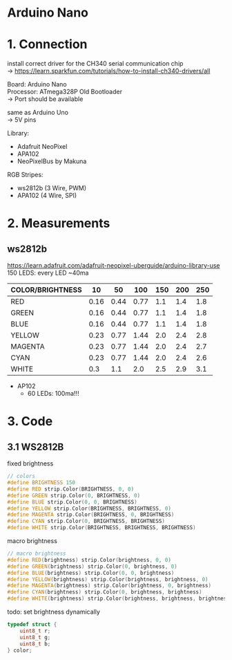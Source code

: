 # Arduino Nano

# 1. Connection
install correct driver for the CH340 serial communication chip  
&rarr; https://learn.sparkfun.com/tutorials/how-to-install-ch340-drivers/all  

Board: Arduino Nano  
Processor: ATmega328P Old Bootloader  
&rarr; Port should be available  

same as Arduino Uno  
&rarr; 5V pins

Library:  
- Adafruit NeoPixel  
- APA102
- NeoPixelBus by Makuna  

RGB Stripes:  
- ws2812b (3 Wire, PWM)  
- APA102 (4 Wire, SPI)  


# 2. Measurements  
## ws2812b  
https://learn.adafruit.com/adafruit-neopixel-uberguide/arduino-library-use  
150 LEDS: every LED ~40ma  

| COLOR/BRIGHTNESS | 10   | 50   | 100  | 150 | 200 | 250 |  
|------------------|------|------|------|-----|-----|-----|  
| RED              | 0.16 | 0.44 | 0.77 | 1.1 | 1.4 | 1.8 |  
| GREEN            | 0.16 | 0.44 | 0.77 | 1.1 | 1.4 | 1.8 |  
| BLUE             | 0.16 | 0.44 | 0.77 | 1.1 | 1.4 | 1.8 |  
| YELLOW           | 0.23 | 0.77 | 1.44 | 2.0 | 2.4 | 2.8 |  
| MAGENTA          | 0.23 | 0.77 | 1.44 | 2.0 | 2.4 | 2.7 |  
| CYAN             | 0.23 | 0.77 | 1.44 | 2.0 | 2.4 | 2.6 |  
| WHITE            | 0.3  | 1.1  | 2.0  | 2.5 | 2.9 | 3.1 |  

- AP102  
  - 60 LEDs: 100ma!!!
  
  
# 3. Code
## 3.1 WS2812B
fixed brightness
```cpp
// colors
#define BRIGHTNESS 150
#define RED strip.Color(BRIGHTNESS, 0, 0)
#define GREEN strip.Color(0, BRIGHTNESS, 0)
#define BLUE strip.Color(0, 0, BRIGHTNESS)
#define YELLOW strip.Color(BRIGHTNESS, BRIGHTNESS, 0)
#define MAGENTA strip.Color(BRIGHTNESS, 0, BRIGHTNESS)
#define CYAN strip.Color(0, BRIGHTNESS, BRIGHTNESS)
#define WHITE strip.Color(BRIGHTNESS, BRIGHTNESS, BRIGHTNESS)
```

macro brightness  
```cpp
// macro brightness
#define RED(brightness) strip.Color(brightness, 0, 0)
#define GREEN(brightness) strip.Color(0, brightness, 0)
#define BLUE(brightness) strip.Color(0, 0, brightness)
#define YELLOW(brightness) strip.Color(brightness, brightness, 0)
#define MAGENTA(brightness) strip.Color(brightness, 0, brightness)
#define CYAN(brightness) strip.Color(0, brightness, brightness)
#define WHITE(brightness) strip.Color(brightness, brightness, brightness)
```

todo: set brightness dynamically  
```cpp
typedef struct {
    uint8_t r;
    uint8_t g;
    uint8_t b;
} color;

```
